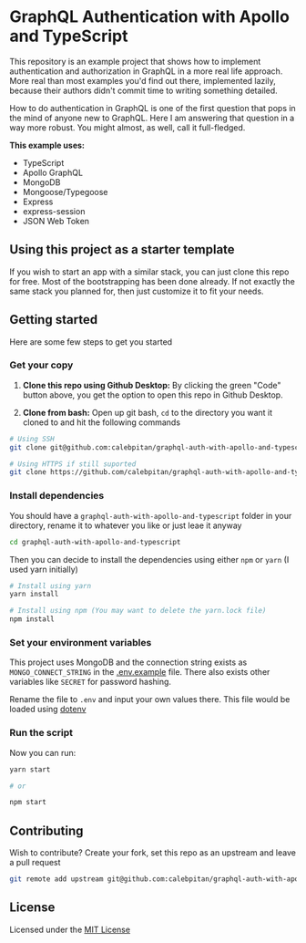 # GraphQL Authentication with Apollo and TypeScript

This repository is an example project that shows how to implement authentication and authorization in GraphQL in a more real life approach. More real than most examples you'd find out there, implemented lazily, because their authors didn't commit time to writing something detailed.

How to do authentication in GraphQL is one of the first question that pops in the mind of anyone new to GraphQL. Here I am answering that question in a way more robust. You might almost, as well, call it full-fledged.

**This example uses:**

- TypeScript
- Apollo GraphQL
- MongoDB
- Mongoose/Typegoose
- Express
- express-session
- JSON Web Token

## Using this project as a starter template

If you wish to start an app with a similar stack, you can just clone this repo for free. Most of the bootstrapping has been done already. If not exactly the same stack you planned for, then just customize it to fit your needs.

## Getting started

Here are some few steps to get you started

### Get your copy

1. **Clone this repo using Github Desktop:** By clicking the green "Code" button above, you get the option to open this repo in Github Desktop.

2. **Clone from bash:** Open up git bash, `cd` to the directory you want it cloned to and hit the following commands

```bash
# Using SSH
git clone git@github.com:calebpitan/graphql-auth-with-apollo-and-typescript.git

# Using HTTPS if still suported
git clone https://github.com/calebpitan/graphql-auth-with-apollo-and-typescript.git
```

### Install dependencies

You should have a `graphql-auth-with-apollo-and-typescript` folder in your directory, rename it to whatever you like or just leae it anyway

```bash
cd graphql-auth-with-apollo-and-typescript
```

Then you can decide to install the dependencies using either `npm` or `yarn` (I used yarn initially)

```bash
# Install using yarn
yarn install

# Install using npm (You may want to delete the yarn.lock file)
npm install
```

### Set your environment variables

This project uses MongoDB and the connection string exists as `MONGO_CONNECT_STRING` in the [.env.example](https://github.com/calebpitan/graphql-auth-with-apollo-and-typescript/tree/master/.env.example) file. There also exists other variables like `SECRET` for password hashing.

Rename the file to `.env` and input your own values there. This file would be loaded using [dotenv](https://github.com/motdotla/dotenv)

### Run the script

Now you can run:

```bash
yarn start

# or

npm start
```

## Contributing

Wish to contribute? Create your fork, set this repo as an upstream and leave a pull request

```bash
git remote add upstream git@github.com:calebpitan/graphql-auth-with-apollo-and-typescript.git
```

## License

Licensed under the [MIT License](https://github.com/calebpitan/graphql-auth-with-apollo-and-typescript/tree/master/LICENSE)
